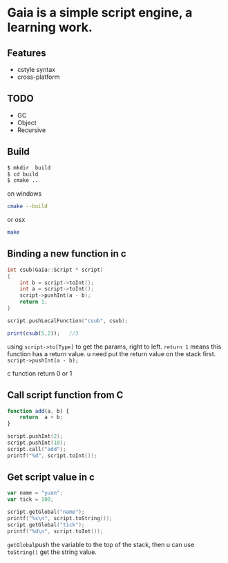 # Gaia is a simple script engine, a learning work.

## Features
+ cstyle syntax
+ cross-platform

## TODO
+ GC
+ Object
+ Recursive

## Build
````bash
$ mkdir  build
$ cd build
$ cmake ..
````

on windows
````bash
cmake --build
````

or osx
````bash
make
````

## Binding a new function in c

````c
int csub(Gaia::Script * script)
{
	int b = script->toInt();
	int a = script->toInt();
	script->pushInt(a - b);
	return 1;
}

script.pushLocalFunction("csub", csub);
````

````js
print(csub(5,2));   //3
````

using `script->to[Type]` to get the params, right to left.
`return 1` means this function has a return value. 
u need put the return value on the stack first. `script->pushInt(a - b);`

c function return 0 or 1

##  Call script function from C
````js
function add(a, b) {
    return  a + b;
}
````

````c
script.pushInt(2);
script.pushInt(10);
script.call("add");
printf("%d", script.toInt());
````


## Get script value in c
````js
var name = "yuan";
var tick = 100;
````
````c
script.getGlobal("name");
printf("%s\n", script.toString());
script.getGlobal("tick");
printf("%d\n", script.toInt());
````
`getGlobal`push the variable to the top of the stack, then u can use `toString()` get the string value.

